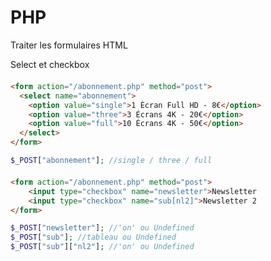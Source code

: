 # PHP
Traiter les formulaires HTML

Select et checkbox

<div grid="~ cols-2 gap-2" m="-t-2" style="margin-top: 20px"><div>

```html
<form action="/abonnement.php" method="post">
  <select name="abonnement">
    <option value="single">1 Ècran Full HD - 8€</option>
    <option value="three">3 Écrans 4K - 20€</option>
    <option value="full">10 Écrans 4K - 50€</option>
  </select>
</form>
```

</div><div>

```php
$_POST["abonnement"]; //single / three / full
```

</div></div>

<div grid="~ cols-2 gap-2" m="-t-2" style="margin-top: 20px"><div>

```html
<form action="/abonnement.php" method="post">
    <input type="checkbox" name="newsletter">Newsletter
    <input type="checkbox" name="sub[nl2]">Newsletter 2
</form>
```

</div><div>

```php
$_POST["newsletter"]; //'on' ou Undefined
$_POST["sub"]; //tableau ou Undefined
$_POST["sub"]["nl2"]; //'on' ou Undefined
```

</div></div>